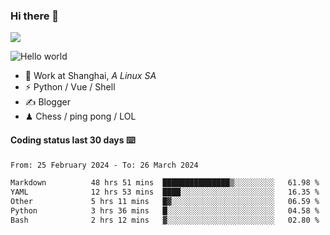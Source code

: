 ### Hi there 👋
![](https://komarev.com/ghpvc/?username=Xuhandsome)


<img src="https://github-readme-stats.vercel.app/api?username=XuHandsome&show_icons=true&theme=merko" alt="Hello world">

<br/>

- 🍻  Work at Shanghai, _A Linux SA_
- ⚡  Python / Vue / Shell
- ✍️  Blogger
- ♟  Chess / ping pong / LOL

#### Coding status last 30 days ⌨️

<!--START_SECTION:waka-->

```txt
From: 25 February 2024 - To: 26 March 2024

Markdown          48 hrs 51 mins  ███████████████▒░░░░░░░░░   61.98 %
YAML              12 hrs 53 mins  ████░░░░░░░░░░░░░░░░░░░░░   16.35 %
Other             5 hrs 11 mins   █▓░░░░░░░░░░░░░░░░░░░░░░░   06.59 %
Python            3 hrs 36 mins   █░░░░░░░░░░░░░░░░░░░░░░░░   04.58 %
Bash              2 hrs 12 mins   ▓░░░░░░░░░░░░░░░░░░░░░░░░   02.80 %
```

<!--END_SECTION:waka-->
